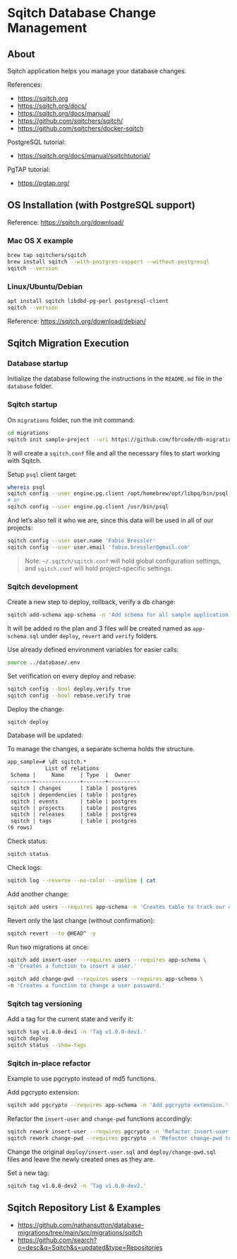 # Sqitch Database Change Management

## About

Sqitch application helps you manage your database changes.

References:

- <https://sqitch.org>
- <https://sqitch.org/docs/>
- <https://sqitch.org/docs/manual/>
- <https://github.com/sqitchers/sqitch/>
- <https://github.com/sqitchers/docker-sqitch>

PostgreSQL tutorial:

- <https://sqitch.org/docs/manual/sqitchtutorial/>

PgTAP tutorial:

- <https://pgtap.org/>

## OS Installation (with PostgreSQL support)

Reference: <https://sqitch.org/download/>

### Mac OS X example

```sh
brew tap sqitchers/sqitch
brew install sqitch --with-postgres-support --without-postgresql
sqitch --version
```

### Linux/Ubuntu/Debian

```sh
apt install sqitch libdbd-pg-perl postgresql-client
sqitch --version
```

Reference: <https://sqitch.org/download/debian/>

## Sqitch Migration Execution

### Database startup

Initialize the database following the instructions in the `README.md` file in the `database` folder.

### Sqitch startup

On `migrations` folder, run the init command:

```sh
cd migrations
sqitch init sample-project --uri https://github.com/fbrcode/db-migration-sqitch/ --engine pg
```

It will create a `sqitch.conf` file and all the necessary files to start working with Sqitch.

Setup `psql` client target:

```sh
whereis psql
sqitch config --user engine.pg.client /opt/homebrew/opt/libpq/bin/psql
# or
sqitch config --user engine.pg.client /usr/bin/psql
```

And let’s also tell it who we are, since this data will be used in all of our projects:

```sh
sqitch config --user user.name 'Fabio Bressler'
sqitch config --user user.email 'fabio.bressler@gmail.com'
```

> Note: `~/.sqitch/sqitch.conf` will hold global configuration settings, and `sqitch.conf` will hold project-specific settings.

### Sqitch development

Create a new step to deploy, rollback, verify a db change:

```sh
sqitch add-schema app-schema -n 'Add schema for all sample application objects.'
```

It will be added ro the plan and 3 files will be created named as `app-schema.sql` under `deploy`, `revert` and `verify` folders.

Use already defined environment variables for easier calls:

```sh
source ../database/.env
```

Set verification on every deploy and rebase:

```sh
sqitch config --bool deploy.verify true
sqitch config --bool rebase.verify true
```

Deploy the change:

```sh
sqitch deploy
```

Database will be updated:

To manage the changes, a separate schema holds the structure.

```txt
app_sample=# \dt sqitch.*
            List of relations
 Schema |     Name     | Type  |  Owner
--------+--------------+-------+----------
 sqitch | changes      | table | postgres
 sqitch | dependencies | table | postgres
 sqitch | events       | table | postgres
 sqitch | projects     | table | postgres
 sqitch | releases     | table | postgres
 sqitch | tags         | table | postgres
(6 rows)
```

Check status:

```sh
sqitch status
```

Check logs:

```sh
sqitch log --reverse --no-color --oneline | cat
```

Add another change:

```sh
sqitch add users --requires app-schema -n 'Creates table to track our users.'
```

Revert only the last change (without confirmation):

```sh
sqitch revert --to @HEAD^ -y
```

Run two migrations at once:

```sh
sqitch add insert-user --requires users --requires app-schema \
-n 'Creates a function to insert a user.'

sqitch add change-pwd --requires users --requires app-schema \
-n 'Creates a function to change a user password.'
```

### Sqitch tag versioning

Add a tag for the current state and verify it:

```sh
sqitch tag v1.0.0-dev1 -n 'Tag v1.0.0-dev1.'
sqitch deploy
sqitch status --show-tags
```

### Sqitch in-place refactor

Example to use pgcrypto instead of md5 functions.

Add pgcrypto extension:

```sh
sqitch add pgcrypto --requires app-schema -n 'Add pgcrypto extension.'
```

Refactor the `insert-user` and `change-pwd` functions accordingly:

```sh
sqitch rework insert-user --requires pgcrypto -n 'Refactor insert-user function.'
sqitch rework change-pwd --requires pgcrypto -n 'Refactor change-pwd to use pgcrypto.'
```

Change the original `deploy/insert-user.sql` and `deploy/change-pwd.sql` files and leave the newly created ones as they are.

Set a new tag:

```sh
sqitch tag v1.0.0-dev2 -n 'Tag v1.0.0-dev2.'
```

## Sqitch Repository List & Examples

- <https://github.com/nathansutton/database-migrations/tree/main/src/migrations/sqitch>
- <https://github.com/search?o=desc&q=Sqitch&s=updated&type=Repositories>
